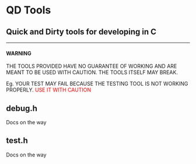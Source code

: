 # QD Tools

## Quick and Dirty tools for developing in C

---

#### WARNING

THE TOOLS PROVIDED HAVE NO GUARANTEE OF WORKING AND ARE MEANT TO BE USED WITH CAUTION. THE TOOLS ITSELF MAY BREAK.

Eg. YOUR TEST MAY FAIL BECAUSE THE TESTING TOOL IS NOT WORKING PROPERLY.
<span style="color: red">USE IT WITH CAUTION</span>

## debug.h

Docs on the way

## test.h

Docs on the way
